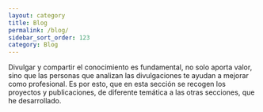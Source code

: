 ```yaml
---
layout: category
title: Blog
permalink: /blog/
sidebar_sort_order: 123
category: Blog
---
```


Divulgar y compartir el conocimiento es fundamental, no solo aporta valor, sino que las personas que analizan las divulgaciones te ayudan a mejorar como profesional. Es por esto, que en esta sección se recogen los proyectos y publicaciones, de diferente temática a las otras secciones, que he desarrollado.

